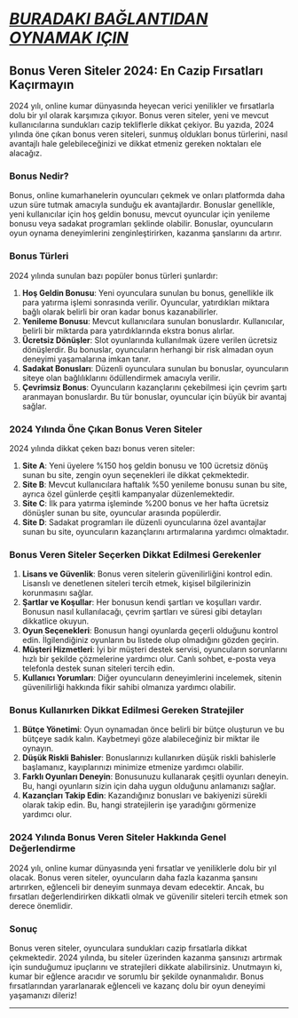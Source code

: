 # [***BURADAKI BAĞLANTIDAN OYNAMAK IÇIN***](https://casinotr.link/gWCRZ4)

## Bonus Veren Siteler 2024: En Cazip Fırsatları Kaçırmayın

2024 yılı, online kumar dünyasında heyecan verici yenilikler ve fırsatlarla dolu bir yıl olarak karşımıza çıkıyor. Bonus veren siteler, yeni ve mevcut kullanıcılarına sundukları cazip tekliflerle dikkat çekiyor. Bu yazıda, 2024 yılında öne çıkan bonus veren siteleri, sunmuş oldukları bonus türlerini, nasıl avantajlı hale gelebileceğinizi ve dikkat etmeniz gereken noktaları ele alacağız.

### Bonus Nedir?

Bonus, online kumarhanelerin oyuncuları çekmek ve onları platformda daha uzun süre tutmak amacıyla sunduğu ek avantajlardır. Bonuslar genellikle, yeni kullanıcılar için hoş geldin bonusu, mevcut oyuncular için yenileme bonusu veya sadakat programları şeklinde olabilir. Bonuslar, oyuncuların oyun oynama deneyimlerini zenginleştirirken, kazanma şanslarını da artırır.

### Bonus Türleri

2024 yılında sunulan bazı popüler bonus türleri şunlardır:

1. **Hoş Geldin Bonusu**: Yeni oyunculara sunulan bu bonus, genellikle ilk para yatırma işlemi sonrasında verilir. Oyuncular, yatırdıkları miktara bağlı olarak belirli bir oran kadar bonus kazanabilirler.
2. **Yenileme Bonusu**: Mevcut kullanıcılara sunulan bonuslardır. Kullanıcılar, belirli bir miktarda para yatırdıklarında ekstra bonus alırlar.
3. **Ücretsiz Dönüşler**: Slot oyunlarında kullanılmak üzere verilen ücretsiz dönüşlerdir. Bu bonuslar, oyuncuların herhangi bir risk almadan oyun deneyimi yaşamalarına imkan tanır.
4. **Sadakat Bonusları**: Düzenli oyunculara sunulan bu bonuslar, oyuncuların siteye olan bağlılıklarını ödüllendirmek amacıyla verilir.
5. **Çevrimsiz Bonus**: Oyuncuların kazançlarını çekebilmesi için çevrim şartı aranmayan bonuslardır. Bu tür bonuslar, oyuncular için büyük bir avantaj sağlar.

### 2024 Yılında Öne Çıkan Bonus Veren Siteler

2024 yılında dikkat çeken bazı bonus veren siteler:

1. **Site A**: Yeni üyelere %150 hoş geldin bonusu ve 100 ücretsiz dönüş sunan bu site, zengin oyun seçenekleri ile dikkat çekmektedir.
2. **Site B**: Mevcut kullanıcılara haftalık %50 yenileme bonusu sunan bu site, ayrıca özel günlerde çeşitli kampanyalar düzenlemektedir.
3. **Site C**: İlk para yatırma işleminde %200 bonus ve her hafta ücretsiz dönüşler sunan bu site, oyuncular arasında popülerdir.
4. **Site D**: Sadakat programları ile düzenli oyuncularına özel avantajlar sunan bu site, oyuncuların kazançlarını artırmalarına yardımcı olmaktadır.

### Bonus Veren Siteler Seçerken Dikkat Edilmesi Gerekenler

1. **Lisans ve Güvenlik**: Bonus veren sitelerin güvenilirliğini kontrol edin. Lisanslı ve denetlenen siteleri tercih etmek, kişisel bilgilerinizin korunmasını sağlar.
2. **Şartlar ve Koşullar**: Her bonusun kendi şartları ve koşulları vardır. Bonusun nasıl kullanılacağı, çevrim şartları ve süresi gibi detayları dikkatlice okuyun.
3. **Oyun Seçenekleri**: Bonusun hangi oyunlarda geçerli olduğunu kontrol edin. İlgilendiğiniz oyunların bu listede olup olmadığını gözden geçirin.
4. **Müşteri Hizmetleri**: İyi bir müşteri destek servisi, oyuncuların sorunlarını hızlı bir şekilde çözmelerine yardımcı olur. Canlı sohbet, e-posta veya telefonla destek sunan siteleri tercih edin.
5. **Kullanıcı Yorumları**: Diğer oyuncuların deneyimlerini incelemek, sitenin güvenilirliği hakkında fikir sahibi olmanıza yardımcı olabilir.

### Bonus Kullanırken Dikkat Edilmesi Gereken Stratejiler

1. **Bütçe Yönetimi**: Oyun oynamadan önce belirli bir bütçe oluşturun ve bu bütçeye sadık kalın. Kaybetmeyi göze alabileceğiniz bir miktar ile oynayın.
2. **Düşük Riskli Bahisler**: Bonuslarınızı kullanırken düşük riskli bahislerle başlamanız, kayıplarınızı minimize etmenize yardımcı olabilir.
3. **Farklı Oyunları Deneyin**: Bonusunuzu kullanarak çeşitli oyunları deneyin. Bu, hangi oyunların sizin için daha uygun olduğunu anlamanızı sağlar.
4. **Kazançları Takip Edin**: Kazandığınız bonusları ve bakiyenizi sürekli olarak takip edin. Bu, hangi stratejilerin işe yaradığını görmenize yardımcı olur.

### 2024 Yılında Bonus Veren Siteler Hakkında Genel Değerlendirme

2024 yılı, online kumar dünyasında yeni fırsatlar ve yeniliklerle dolu bir yıl olacak. Bonus veren siteler, oyuncuların daha fazla kazanma şansını artırırken, eğlenceli bir deneyim sunmaya devam edecektir. Ancak, bu fırsatları değerlendirirken dikkatli olmak ve güvenilir siteleri tercih etmek son derece önemlidir.

### Sonuç

Bonus veren siteler, oyunculara sundukları cazip fırsatlarla dikkat çekmektedir. 2024 yılında, bu siteler üzerinden kazanma şansınızı artırmak için sunduğumuz ipuçlarını ve stratejileri dikkate alabilirsiniz. Unutmayın ki, kumar bir eğlence aracıdır ve sorumlu bir şekilde oynanmalıdır. Bonus fırsatlarından yararlanarak eğlenceli ve kazanç dolu bir oyun deneyimi yaşamanızı dileriz!

***
